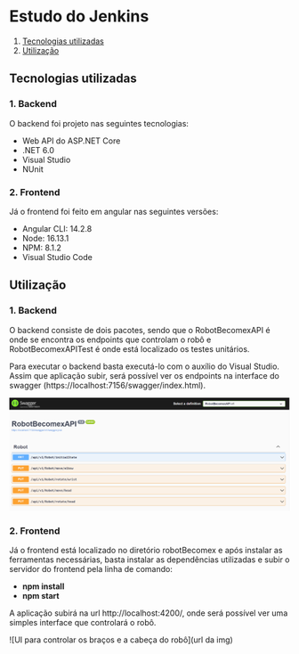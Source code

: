 # Estudo do Jenkins

1. [Tecnologias utilizadas](#tecnologias)
2. [Utilização](#utilizacao)

## Tecnologias utilizadas <a name="tecnologias"></a>

### 1. Backend

O backend foi projeto nas seguintes tecnologias:

- Web API do ASP.NET Core
- .NET 6.0
- Visual Studio
- NUnit

### 2. Frontend

Já o frontend foi feito em angular nas seguintes versões:

- Angular CLI: 14.2.8
- Node: 16.13.1
- NPM: 8.1.2
- Visual Studio Code

## Utilização <a name="utilizacao"></a>

### 1. Backend

O backend consiste de dois pacotes, sendo que o RobotBecomexAPI é onde se encontra os endpoints que controlam o robô e RobotBecomexAPITest é onde está localizado os testes unitários.

Para executar o backend basta executá-lo com o auxílio do Visual Studio. Assim que aplicação subir, será possível ver os endpoints na interface do swagger (https://localhost:7156/swagger/index.html).

![Endpoints para controlar os braços e a cabeça do robô](swagger.png)

### 2. Frontend

Já o frontend está localizado no diretório robotBecomex e após instalar as ferramentas necessárias, basta instalar as dependências utilizadas e subir o servidor do frontend pela linha de comando:
- **npm install**
- **npm start**

A aplicação subirá na url http://localhost:4200/, onde será possível ver uma simples interface que controlará o robô.

![UI para controlar os braços e a cabeça do robô](url da img)